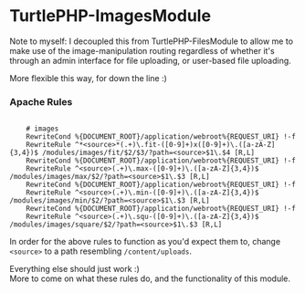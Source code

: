TurtlePHP-ImagesModule
======================

Note to myself: I decoupled this from TurtlePHP-FilesModule to allow me to make
use of the image-manipulation routing regardless of whether it's through an
admin interface for file uploading, or user-based file uploading.

More flexible this way, for down the line :)

### Apache Rules

```

    # images
    RewriteCond %{DOCUMENT_ROOT}/application/webroot%{REQUEST_URI} !-f
    RewriteRule ^*<source>*(.+)\.fit-([0-9]+)x([0-9]+)\.([a-zA-Z]{3,4})$ /modules/images/fit/$2/$3/?path=<source>$1\.$4 [R,L]
    RewriteCond %{DOCUMENT_ROOT}/application/webroot%{REQUEST_URI} !-f
    RewriteRule ^<source>(.+)\.max-([0-9]+)\.([a-zA-Z]{3,4})$ /modules/images/max/$2/?path=<source>$1\.$3 [R,L]
    RewriteCond %{DOCUMENT_ROOT}/application/webroot%{REQUEST_URI} !-f
    RewriteRule ^<source>(.+)\.min-([0-9]+)\.([a-zA-Z]{3,4})$ /modules/images/min/$2/?path=<source>$1\.$3 [R,L]
    RewriteCond %{DOCUMENT_ROOT}/application/webroot%{REQUEST_URI} !-f
    RewriteRule ^<source>(.+)\.squ-([0-9]+)\.([a-zA-Z]{3,4})$ /modules/images/square/$2/?path=<source>$1\.$3 [R,L]

```

In order for the above rules to function as you'd expect them to, change `<source>` to a path resembling `/content/uploads`.

Everything else should just work :)  
More to come on what these rules do, and the functionality of this module.
